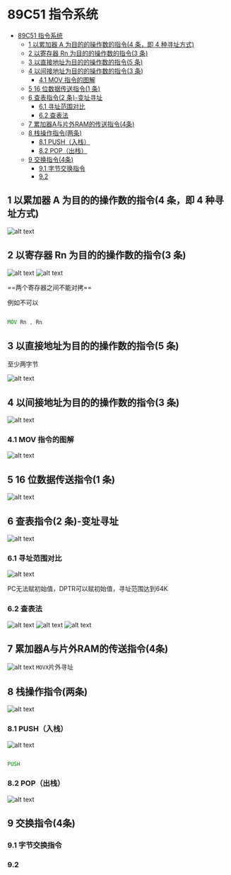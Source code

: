 # 89C51 指令系统
- [89C51 指令系统](#89c51-指令系统)
  - [1 以累加器 A 为目的的操作数的指令(4 条，即 4 种寻址方式)](#1-以累加器-a-为目的的操作数的指令4-条即-4-种寻址方式)
  - [2 以寄存器 Rn 为目的的操作数的指令(3 条)](#2-以寄存器-rn-为目的的操作数的指令3-条)
  - [3 以直接地址为目的的操作数的指令(5 条)](#3-以直接地址为目的的操作数的指令5-条)
  - [4 以间接地址为目的的操作数的指令(3 条)](#4-以间接地址为目的的操作数的指令3-条)
    - [4.1 MOV 指令的图解](#41-mov-指令的图解)
  - [5 16 位数据传送指令(1 条)](#5-16-位数据传送指令1-条)
  - [6 查表指令(2 条)-变址寻址](#6-查表指令2-条-变址寻址)
    - [6.1 寻址范围对比](#61-寻址范围对比)
    - [6.2 查表法](#62-查表法)
  - [7 累加器A与片外RAM的传送指令(4条)](#7-累加器a与片外ram的传送指令4条)
  - [8 栈操作指令(两条)](#8-栈操作指令两条)
    - [8.1 PUSH（入栈）](#81-push入栈)
    - [8.2 POP（出栈）](#82-pop出栈)
  - [9 交换指令(4条)](#9-交换指令4条)
    - [9.1 字节交换指令](#91-字节交换指令)
    - [9.2](#92)

## 1 以累加器 A 为目的的操作数的指令(4 条，即 4 种寻址方式)

![alt text](image-17.png)

## 2 以寄存器 Rn 为目的的操作数的指令(3 条)

![alt text](image-18.png)
![alt text](image-19.png)

==两个寄存器之间不能对拷==

例如不可以

```asm

MOV Rn , Rn

```

## 3 以直接地址为目的的操作数的指令(5 条)

至少两字节

![alt text](image-20.png)

## 4 以间接地址为目的的操作数的指令(3 条)

![alt text](image-21.png)

### 4.1 MOV 指令的图解

![alt text](image-23.png)

## 5 16 位数据传送指令(1 条)

![alt text](image-22.png)

## 6 查表指令(2 条)-变址寻址

![alt text](image-24.png)

### 6.1 寻址范围对比

![alt text](image-25.png)

PC无法赋初始值，DPTR可以赋初始值，寻址范围达到64K

### 6.2 查表法

![alt text](image-26.png)
![alt text](image-27.png)
![alt text](image-28.png)

## 7 累加器A与片外RAM的传送指令(4条)

![alt text](image-29.png)
`MOVX`片外寻址


## 8 栈操作指令(两条)

![alt text](image-30.png)

### 8.1 PUSH（入栈）

![alt text](image-31.png)

```asm

PUSH 

```

### 8.2 POP（出栈）

![alt text](image-32.png)



## 9 交换指令(4条)

### 9.1 字节交换指令

### 9.2 